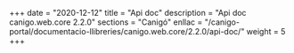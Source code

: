+++
date        = "2020-12-12"
title       = "Api doc"
description = "Api doc canigo.web.core 2.2.0"
sections    = "Canigó"
enllac		= "/canigo-portal/documentacio-llibreries/canigo.web.core/2.2.0/api-doc/"
weight		= 5
+++
